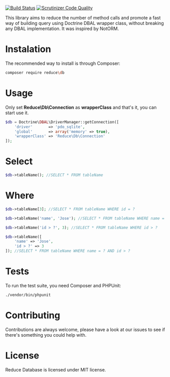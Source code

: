 [![Build Status](https://travis-ci.org/ReducePHP/Database.svg?branch=master)](https://travis-ci.org/ReducePHP/Database)
[![Scrutinizer Code Quality](https://scrutinizer-ci.com/g/ReducePHP/Database/badges/quality-score.png?b=master)](https://scrutinizer-ci.com/g/ReducePHP/Database/?branch=master)

This library aims to reduce the number of method calls and promote a fast way of building query using Doctrine DBAL wrapper class, without breaking any DBAL implementation. It was inspired by NotORM.


Instalation
=========

The recommended way to install is through Composer:

```bash
composer require reduce\db
```

Usage
==========

Only set **Reduce\Db\Connection** as **wrapperClass** and that's it, you can start use it.

```php
$db = Doctrine\DBAL\DriverManager::getConnection([
    'driver'       => 'pdo_sqlite',
    'global'       => array('memory' => true),
    'wrapperClass' => 'Reduce\Db\Connection'
]);
```

Select
=========

```php
$db->tableName(); //SELECT * FROM tableName

```

Where
=========

```php
$db->tableName[3]; //SELECT * FROM tableName WHERE id = ?

```

```php
$db->tableName('name', 'Jose'); //SELECT * FROM tableName WHERE name = ?

```

```php
$db->tableName('id > ?', 3); //SELECT * FROM tableName WHERE id > ?

```

```php
$db->tableName([
    'name' => 'Jose', 
    'id > ?' => 3
]); //SELECT * FROM tableName WHERE name = ? AND id > ?

```

Tests
=========

To run the test suite, you need Composer and PHPUnit:

```bash
./vendor/bin/phpunit
```

Contributing
=========

Contributions are always welcome, please have a look at our issues to see if there's something you could help with.

License
=========

Reduce Database is licensed under MIT license.

